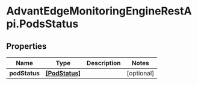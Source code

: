 # AdvantEdgeMonitoringEngineRestApi.PodsStatus

## Properties
Name | Type | Description | Notes
------------ | ------------- | ------------- | -------------
**podStatus** | [**[PodStatus]**](PodStatus.md) |  | [optional] 


